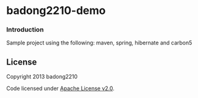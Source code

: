 badong2210-demo
=======

### Introduction

Sample project using the following: maven, spring, hibernate and carbon5

## License

Copyright 2013 badong2210

Code licensed under [Apache License v2.0](http://www.apache.org/licenses/LICENSE-2.0).
